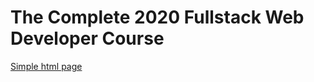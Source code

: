 # The Complete 2020 Fullstack Web Developer Course
 
[Simple html page](https://github.com/SidgarPraveena/The-Complete-2020-Fullstack-Web-Developer-Course/tree/16fb350ee85c83b5a3974782e7026ba5f86788a0)
